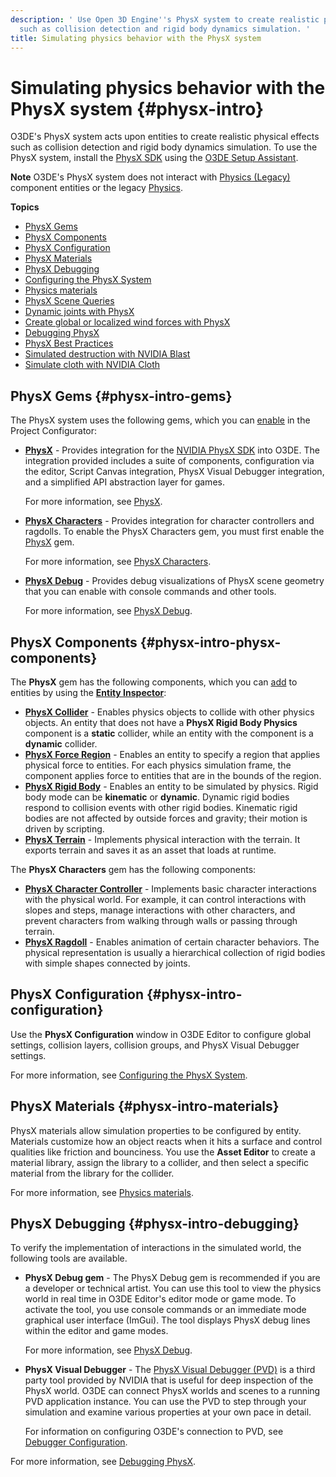 ```yaml
---
description: ' Use Open 3D Engine''s PhysX system to create realistic physical effects
  such as collision detection and rigid body dynamics simulation. '
title: Simulating physics behavior with the PhysX system
---
```

# Simulating physics behavior with the PhysX system {#physx-intro}

O3DE's PhysX system acts upon entities to create realistic physical effects such as collision detection and rigid body dynamics simulation\. To use the PhysX system, install the [PhysX SDK](https://developer.nvidia.com/gameworks-physx-overview) using the [O3DE Setup Assistant](/docs/userguide/lumberyard-launcher-using.md)\.

**Note**
 O3DE's PhysX system does not interact with [Physics \(Legacy\)](/docs/userguide/components/components#component-entity-physics-legacy) component entities or the legacy [Physics](https://docs.aws.amazon.com/lumberyard/latest/legacyreference/physics-intro.html)\.

**Topics**
+ [PhysX Gems](#physx-intro-gems)
+ [PhysX Components](#physx-intro-physx-components)
+ [PhysX Configuration](#physx-intro-configuration)
+ [PhysX Materials](#physx-intro-materials)
+ [PhysX Debugging](#physx-intro-debugging)
+ [Configuring the PhysX System](/docs/user-guide/features/interactivity/physics/nvidia-physx/configuration.md)
+ [Physics materials](/docs/user-guide/features/interactivity/physics/nvidia-physx/materials.md)
+ [PhysX Scene Queries](/docs/user-guide/features/interactivity/physics/nvidia-physx/scene-queries.md)
+ [Dynamic joints with PhysX](/docs/user-guide/features/interactivity/physics/nvidia-physx/joint-intro.md)
+ [Create global or localized wind forces with PhysX](/docs/user-guide/features/interactivity/physics/nvidia-physx/wind-provider.md)
+ [Debugging PhysX](/docs/user-guide/features/interactivity/physics/debugging.md)
+ [PhysX Best Practices](/docs/user-guide/features/interactivity/physics/nvidia-physx/best-practices.md)
+ [Simulated destruction with NVIDIA Blast](/docs/user-guide/features/interactivity/physics/nvidia-blast/intro.md)
+ [Simulate cloth with NVIDIA Cloth](/docs/user-guide/features/interactivity/physics/nvidia-cloth/intro.md)

## PhysX Gems {#physx-intro-gems}

The PhysX system uses the following gems, which you can [enable](/docs/userguide/gems/using-project-configurator.md) in the Project Configurator:
+ **[PhysX](/docs/user-guide/features/gems/physx.md)** - Provides integration for the [NVIDIA PhysX SDK](https://developer.nvidia.com/physx-sdk) into O3DE\. The integration provided includes a suite of components, configuration via the editor, Script Canvas integration, PhysX Visual Debugger integration, and a simplified API abstraction layer for games\.

  For more information, see [PhysX](/docs/user-guide/features/gems/physx.md)\.
+ **[PhysX Characters](/docs/user-guide/features/gems/physx-characters.md)** - Provides integration for character controllers and ragdolls\. To enable the PhysX Characters gem, you must first enable the [PhysX](/docs/user-guide/features/gems/physx.md) gem\.

  For more information, see [PhysX Characters](/docs/user-guide/features/gems/physx-characters.md)\.
+ **[PhysX Debug](/docs/user-guide/features/gems/physx-debug.md)** - Provides debug visualizations of PhysX scene geometry that you can enable with console commands and other tools\.

  For more information, see [PhysX Debug](/docs/user-guide/features/gems/physx-debug.md)\.

## PhysX Components {#physx-intro-physx-components}

The **PhysX** gem has the following components, which you can [add](/docs/userguide/components/working-adding.md) to entities by using the [**Entity Inspector**](/docs/user-guide/editor/entity-inspector.md):
+ **[PhysX Collider](/docs/user-guide/features/components/physx-collider.md)** - Enables physics objects to collide with other physics objects\. An entity that does not have a **PhysX Rigid Body Physics** component is a **static** collider, while an entity with the component is a **dynamic** collider\.
+ **[PhysX Force Region](/docs/user-guide/features/components/physx-force-region.md)** - Enables an entity to specify a region that applies physical force to entities\. For each physics simulation frame, the component applies force to entities that are in the bounds of the region\.
+ **[PhysX Rigid Body](/docs/user-guide/features/components/physx-rigid-body-physics.md)** - Enables an entity to be simulated by physics\. Rigid body mode can be **kinematic** or **dynamic**\. Dynamic rigid bodies respond to collision events with other rigid bodies\. Kinematic rigid bodies are not affected by outside forces and gravity; their motion is driven by scripting\.
+ **[PhysX Terrain](/docs/user-guide/features/components/physx-terrain.md)** - Implements physical interaction with the terrain\. It exports terrain and saves it as an asset that loads at runtime\.

The **PhysX Characters** gem has the following components:
+ **[PhysX Character Controller](/docs/user-guide/features/components/physx-character-controller.md)** - Implements basic character interactions with the physical world\. For example, it can control interactions with slopes and steps, manage interactions with other characters, and prevent characters from walking through walls or passing through terrain\.
+ **[PhysX Ragdoll](/docs/user-guide/features/components/physx-ragdoll.md)** - Enables animation of certain character behaviors\. The physical representation is usually a hierarchical collection of rigid bodies with simple shapes connected by joints\.

## PhysX Configuration {#physx-intro-configuration}

Use the **PhysX Configuration** window in O3DE Editor to configure global settings, collision layers, collision groups, and PhysX Visual Debugger settings\.

For more information, see [Configuring the PhysX System](/docs/user-guide/features/interactivity/physics/nvidia-physx/configuration.md)\.

## PhysX Materials {#physx-intro-materials}

PhysX materials allow simulation properties to be configured by entity\. Materials customize how an object reacts when it hits a surface and control qualities like friction and bounciness\. You use the **Asset Editor** to create a material library, assign the library to a collider, and then select a specific material from the library for the collider\.

For more information, see [Physics materials](/docs/user-guide/features/interactivity/physics/nvidia-physx/materials.md)\.

## PhysX Debugging {#physx-intro-debugging}

To verify the implementation of interactions in the simulated world, the following tools are available\.
+ **PhysX Debug gem** - The PhysX Debug gem is recommended if you are a developer or technical artist\. You can use this tool to view the physics world in real time in O3DE Editor's editor mode or game mode\. To activate the tool, you use console commands or an immediate mode graphical user interface \(ImGui\)\. The tool displays PhysX debug lines within the editor and game modes\.

  For more information, see [PhysX Debug](/docs/user-guide/features/gems/physx-debug.md)\.
+ **PhysX Visual Debugger** - The [PhysX Visual Debugger \(PVD\)](https://developer.nvidia.com/physx-visual-debugger) is a third party tool provided by NVIDIA that is useful for deep inspection of the PhysX world\. O3DE can connect PhysX worlds and scenes to a running PVD application instance\. You can use the PVD to step through your simulation and examine various properties at your own pace in detail\.

  For information on configuring O3DE's connection to PVD, see [Debugger Configuration](/docs/user-guide/features/interactivity/physics/nvidia-physx/configuration-debugger.md)\.

For more information, see [Debugging PhysX](/docs/user-guide/features/interactivity/physics/debugging.md)\.
